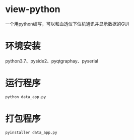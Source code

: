 # view-python
一个用python编写，可以和血透仪下位机通讯并显示数据的GUI
# 环境安装
python3.7、pyside2、pyqtgraphay、pyserial
# 运行程序
```bash
python data_app.py
```
# 打包程序
```bash
pyinstaller data_app.py
```
